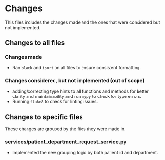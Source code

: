 # Changes

This files includes the changes made and the ones that were considered but not implemented.

## Changes to all files
### Changes made

- Ran `black` and `isort` on all files to ensure consistent formatting.

### Changes considered, but not implemented (out of scope)

- adding/correcting type hints to all functions and methods for better clarity and maintainability and run `mypy` 
to check for type errors.
- Running `flake8` to check for linting issues.

## Changes to specific files
These changes are grouped by the files they were made in.

### services/patient_department_request_service.py
- Implemented the new grouping logic by both patient id and department.


